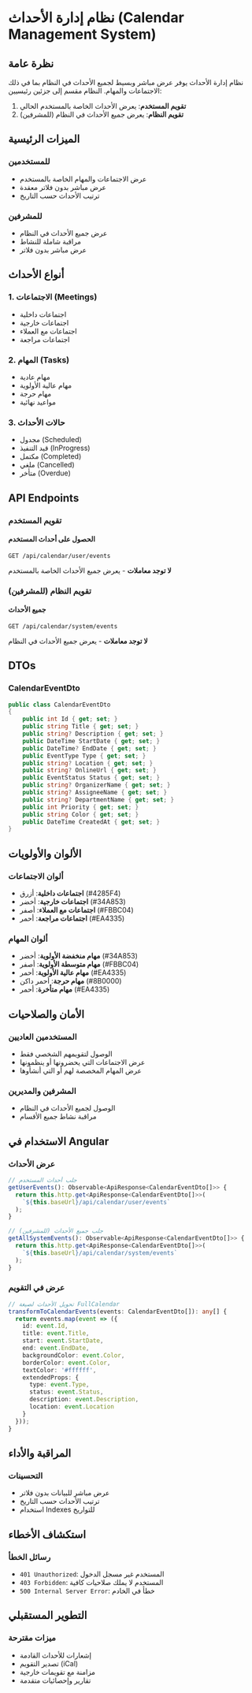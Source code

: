 # نظام إدارة الأحداث (Calendar Management System)

## نظرة عامة

نظام إدارة الأحداث يوفر عرض مباشر وبسيط لجميع الأحداث في النظام بما في ذلك الاجتماعات والمهام. النظام مقسم إلى جزئين رئيسيين:

1. **تقويم المستخدم**: يعرض الأحداث الخاصة بالمستخدم الحالي
2. **تقويم النظام**: يعرض جميع الأحداث في النظام (للمشرفين)

## الميزات الرئيسية

### للمستخدمين

- عرض الاجتماعات والمهام الخاصة بالمستخدم
- عرض مباشر بدون فلاتر معقدة
- ترتيب الأحداث حسب التاريخ

### للمشرفين

- عرض جميع الأحداث في النظام
- مراقبة شاملة للنشاط
- عرض مباشر بدون فلاتر

## أنواع الأحداث

### 1. الاجتماعات (Meetings)

- اجتماعات داخلية
- اجتماعات خارجية
- اجتماعات مع العملاء
- اجتماعات مراجعة

### 2. المهام (Tasks)

- مهام عادية
- مهام عالية الأولوية
- مهام حرجة
- مواعيد نهائية

### 3. حالات الأحداث

- مجدول (Scheduled)
- قيد التنفيذ (InProgress)
- مكتمل (Completed)
- ملغي (Cancelled)
- متأخر (Overdue)

## API Endpoints

### تقويم المستخدم

#### الحصول على أحداث المستخدم

```
GET /api/calendar/user/events
```

**لا توجد معاملات** - يعرض جميع الأحداث الخاصة بالمستخدم

### تقويم النظام (للمشرفين)

#### جميع الأحداث

```
GET /api/calendar/system/events
```

**لا توجد معاملات** - يعرض جميع الأحداث في النظام

## DTOs

### CalendarEventDto

```csharp
public class CalendarEventDto
{
    public int Id { get; set; }
    public string Title { get; set; }
    public string? Description { get; set; }
    public DateTime StartDate { get; set; }
    public DateTime? EndDate { get; set; }
    public EventType Type { get; set; }
    public string? Location { get; set; }
    public string? OnlineUrl { get; set; }
    public EventStatus Status { get; set; }
    public string? OrganizerName { get; set; }
    public string? AssigneeName { get; set; }
    public string? DepartmentName { get; set; }
    public int Priority { get; set; }
    public string Color { get; set; }
    public DateTime CreatedAt { get; set; }
}
```

## الألوان والأولويات

### ألوان الاجتماعات

- **اجتماعات داخلية**: أزرق (#4285F4)
- **اجتماعات خارجية**: أخضر (#34A853)
- **اجتماعات مع العملاء**: أصفر (#FBBC04)
- **اجتماعات مراجعة**: أحمر (#EA4335)

### ألوان المهام

- **مهام منخفضة الأولوية**: أخضر (#34A853)
- **مهام متوسطة الأولوية**: أصفر (#FBBC04)
- **مهام عالية الأولوية**: أحمر (#EA4335)
- **مهام حرجة**: أحمر داكن (#8B0000)
- **مهام متأخرة**: أحمر (#EA4335)

## الأمان والصلاحيات

### المستخدمين العاديين

- الوصول لتقويمهم الشخصي فقط
- عرض الاجتماعات التي يحضرونها أو ينظمونها
- عرض المهام المخصصة لهم أو التي أنشأوها

### المشرفين والمديرين

- الوصول لجميع الأحداث في النظام
- مراقبة نشاط جميع الأقسام

## الاستخدام في Angular

### عرض الأحداث

```typescript
// جلب أحداث المستخدم
getUserEvents(): Observable<ApiResponse<CalendarEventDto[]>> {
  return this.http.get<ApiResponse<CalendarEventDto[]>>(
    `${this.baseUrl}/api/calendar/user/events`
  );
}

// جلب جميع الأحداث (للمشرفين)
getAllSystemEvents(): Observable<ApiResponse<CalendarEventDto[]>> {
  return this.http.get<ApiResponse<CalendarEventDto[]>>(
    `${this.baseUrl}/api/calendar/system/events`
  );
}
```

### عرض في التقويم

```typescript
// تحويل الأحداث لصيغة FullCalendar
transformToCalendarEvents(events: CalendarEventDto[]): any[] {
  return events.map(event => ({
    id: event.Id,
    title: event.Title,
    start: event.StartDate,
    end: event.EndDate,
    backgroundColor: event.Color,
    borderColor: event.Color,
    textColor: '#ffffff',
    extendedProps: {
      type: event.Type,
      status: event.Status,
      description: event.Description,
      location: event.Location
    }
  }));
}
```

## المراقبة والأداء

### التحسينات

- عرض مباشر للبيانات بدون فلاتر
- ترتيب الأحداث حسب التاريخ
- استخدام Indexes للتواريخ

## استكشاف الأخطاء

### رسائل الخطأ

- `401 Unauthorized`: المستخدم غير مسجل الدخول
- `403 Forbidden`: المستخدم لا يملك صلاحيات كافية
- `500 Internal Server Error`: خطأ في الخادم

## التطوير المستقبلي

### ميزات مقترحة

- إشعارات للأحداث القادمة
- تصدير التقويم (iCal)
- مزامنة مع تقويمات خارجية
- تقارير وإحصائيات متقدمة
